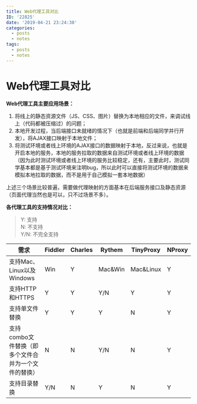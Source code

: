```yaml
---
title: Web代理工具对比
ID: '22825'
date: '2019-04-21 23:24:30'
categories:
  - posts
  - notes
tags:
  - posts
  - notes
---
```


# Web代理工具对比

**Web代理工具主要应用场景：**

1. 将线上的静态资源文件（JS、CSS、图片）替换为本地相应的文件，来调试线上（代码都被压缩过）的问题；
2. 本地开发过程，当后端接口未就绪的情况下（也就是前端和后端同学并行开发），将AJAX接口映射于本地文件；
3. 将测试环境或者线上环境的AJAX接口的数据映射于本地，反过来说，也就是开启本地的服务，本地的服务拉取的数据来自测试环境或者线上环境的数据（因为此时测试环境或者线上环境的服务比较稳定，还有，主要此时，测试同学基本都是基于测试环境来注明bug，所以此时可以直接将测试环境的数据来模拟本地拉取的数据，而不是用于自己模拟一套本地数据）

上述三个场景比较普遍，需要做代理映射的方面基本在后端服务接口及静态资源（页面代理当然也是可以，只不过场景不多）。

**各代理工具的支持情况对比：**

> Y: 支持  
> N: 不支持  
> Y/N: 不完全支持

| 需求 | Fiddler | Charles | Rythem | TinyProxy | NProxy |
| --- | --- | --- | --- | --- | --- |
| 支持Mac、Linux以及Windows | Win | Y | Mac&Win | Mac&Linux | Y |
| 支持HTTP和HTTPS | Y | Y | Y/N | Y | Y |
| 支持单文件替换 | Y | Y | Y | N | Y |
| 支持combo文件替换（即多个文件合并为一个文件的替换） | N | N | Y/N | N | Y |
| 支持目录替换 | Y/N | N | Y | N | Y |
 
 
 
 
 
